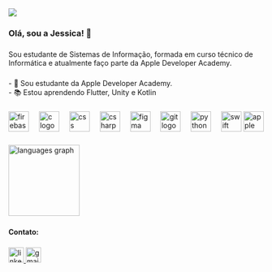 <div align="left">
  <img src="https://visitor-badge.laobi.icu/badge?page_id=jedissica-rds.jedissica-rds&"  />
</div>

###

<h3 align="left">Olá, sou a Jessica! 👋</h3>

###

<p align="left">Sou estudante de Sistemas de Informação, formada em curso técnico de Informática e atualmente faço parte da Apple Developer Academy.</p>

###

<p align="left">- 🔭 Sou estudante da Apple Developer Academy.<br>- 📚 Estou aprendendo Flutter, Unity e Kotlin</p>

###

<div align="left">
  <img src="https://skillicons.dev/icons?i=firebase" height="40" alt="firebase logo"  />
  <img width="12" />
  <img src="https://skillicons.dev/icons?i=c" height="40" alt="c logo"  />
  <img width="12" />
  <img src="https://skillicons.dev/icons?i=css" height="40" alt="css logo"  />
  <img width="12" />
  <img src="https://skillicons.dev/icons?i=cs" height="40" alt="csharp logo"  />
  <img width="12" />
  <img src="https://skillicons.dev/icons?i=figma" height="40" alt="figma logo"  />
  <img width="12" />
  <img src="https://skillicons.dev/icons?i=git" height="40" alt="git logo"  />
  <img width="12" />
  <img src="https://skillicons.dev/icons?i=py" height="40" alt="python logo"  />
  <img width="12" />
  <img src="https://skillicons.dev/icons?i=swift" height="40" alt="swift logo"  />
  <img src="https://cdn.jsdelivr.net/gh/devicons/devicon/icons/apple/apple-original.svg" height="40" alt="apple logo"  />
  <img width="12" />
</div>

###

<div align="left">
  <img src="https://github-readme-stats.vercel.app/api/top-langs?username=jedissica-rds&locale=en&hide_title=false&layout=compact&card_width=320&langs_count=5&theme=dracula&hide_border=true&order=2" height="140" alt="languages graph"  />
</div>

###

<h4 align="left">Contato:</h4>

###

<div align="left">
  <a href="www.linkedin.com/in/jessica-rds" target="_blank">
    <img src="https://img.shields.io/static/v1?message=LinkedIn&logo=linkedin&label=&color=0077B5&logoColor=white&labelColor=&style=for-the-badge" height="30" alt="linkedin logo"  />
  </a>
  <a href="jessicasouza.dev@gmail.com" target="_blank">
    <img src="https://img.shields.io/static/v1?message=Gmail&logo=gmail&label=&color=D14836&logoColor=white&labelColor=&style=for-the-badge" height="30" alt="gmail logo"  />
  </a>
</div>

###
